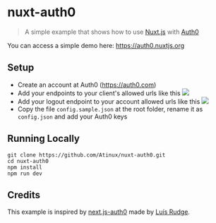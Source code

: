 # nuxt-auth0

> A simple example that shows how to use [Nuxt.js](https://nuxtjs.org) with [Auth0](https://auth0.com)

You can access a simple demo here: https://auth0.nuxtjs.org

## Setup

* Create an account at Auth0 (https://auth0.com)
* Add your endpoints to your client's allowed urls like this ![](https://i.imgur.com/KmIc96g.png)
* Add your logout endpoint to your account allowed urls like this ![](https://i.imgur.com/5qZYSQ8.png)
* Copy the file `config.sample.json` at the root folder, rename it as `config.json` and add your Auth0 keys

## Running Locally

```
git clone https://github.com/Atinux/nuxt-auth0.git
cd nuxt-auth0
npm install
npm run dev
```

## Credits

This example is inspired by [next.js-auth0](https://github.com/luisrudge/next.js-auth0) made by [Luís Rudge](https://github.com/luisrudge).
